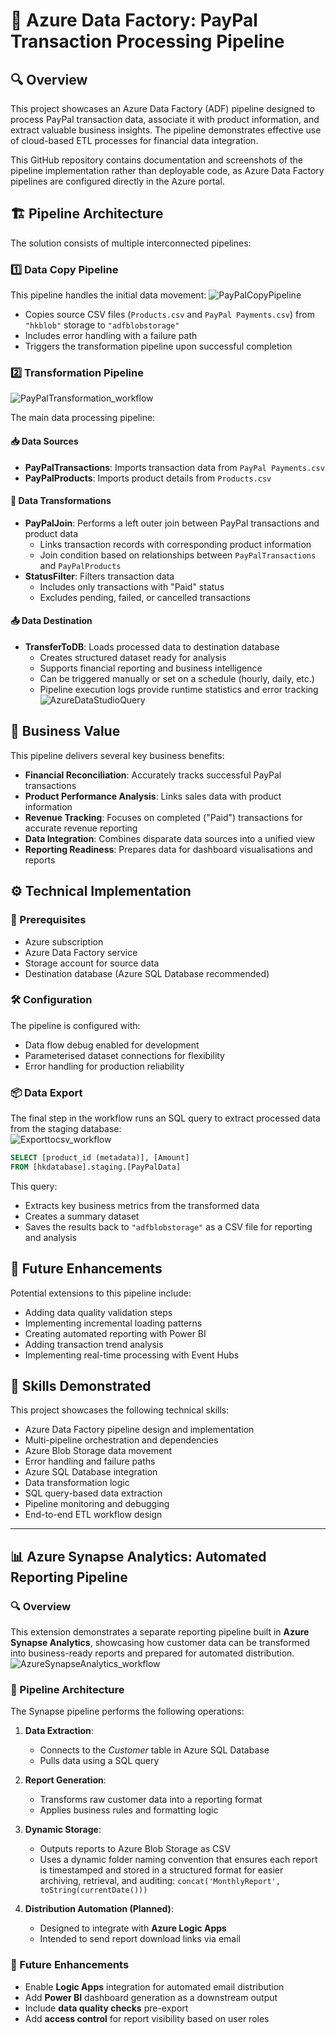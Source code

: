 # 🧾 Azure Data Factory: PayPal Transaction Processing Pipeline

## 🔍 Overview  
This project showcases an Azure Data Factory (ADF) pipeline designed to process PayPal transaction data, associate it with product information, and extract valuable business insights. The pipeline demonstrates effective use of cloud-based ETL processes for financial data integration.

This GitHub repository contains documentation and screenshots of the pipeline implementation rather than deployable code, as Azure Data Factory pipelines are configured directly in the Azure portal.

## 🏗️ Pipeline Architecture  
The solution consists of multiple interconnected pipelines:

### 1️⃣ Data Copy Pipeline  
This pipeline handles the initial data movement:
![PayPalCopyPipeline](https://github.com/user-attachments/assets/b16befd2-3279-4d06-ac22-4dc95912bfc2)

- Copies source CSV files (`Products.csv` and `PayPal Payments.csv`) from `"hkblob"` storage to `"adfblobstorage"`
- Includes error handling with a failure path
- Triggers the transformation pipeline upon successful completion

### 2️⃣ Transformation Pipeline  
![PayPalTransformation_workflow](https://github.com/user-attachments/assets/5975653d-16a3-4e10-aafc-80b08d5a7e9c)

The main data processing pipeline:

#### 📥 Data Sources  
- **PayPalTransactions**: Imports transaction data from `PayPal Payments.csv`  
- **PayPalProducts**: Imports product details from `Products.csv`

#### 🔄 Data Transformations  
- **PayPalJoin**: Performs a left outer join between PayPal transactions and product data  
  - Links transaction records with corresponding product information  
  - Join condition based on relationships between `PayPalTransactions` and `PayPalProducts`  
- **StatusFilter**: Filters transaction data  
  - Includes only transactions with "Paid" status  
  - Excludes pending, failed, or cancelled transactions  

#### 📤 Data Destination  
- **TransferToDB**: Loads processed data to destination database  
  - Creates structured dataset ready for analysis  
  - Supports financial reporting and business intelligence  
  - Can be triggered manually or set on a schedule (hourly, daily, etc.)  
  - Pipeline execution logs provide runtime statistics and error tracking  
![AzureDataStudioQuery](https://github.com/user-attachments/assets/db694823-b975-4c8f-883e-16e55510a6fe)

## 💼 Business Value  
This pipeline delivers several key business benefits:

- **Financial Reconciliation**: Accurately tracks successful PayPal transactions  
- **Product Performance Analysis**: Links sales data with product information  
- **Revenue Tracking**: Focuses on completed ("Paid") transactions for accurate revenue reporting  
- **Data Integration**: Combines disparate data sources into a unified view  
- **Reporting Readiness**: Prepares data for dashboard visualisations and reports  

## ⚙️ Technical Implementation  

### 🧱 Prerequisites  
- Azure subscription  
- Azure Data Factory service  
- Storage account for source data  
- Destination database (Azure SQL Database recommended)  

### 🛠️ Configuration  
The pipeline is configured with:
- Data flow debug enabled for development  
- Parameterised dataset connections for flexibility  
- Error handling for production reliability  

### 📦 Data Export  
The final step in the workflow runs an SQL query to extract processed data from the staging database:  
![Exporttocsv_workflow](https://github.com/user-attachments/assets/9492ef5e-4ae4-472b-b1f1-7de8e5a382d6)

```sql
SELECT [product_id (metadata)], [Amount]
FROM [hkdatabase].staging.[PayPalData]
```

This query:
- Extracts key business metrics from the transformed data  
- Creates a summary dataset
- Saves the results back to `"adfblobstorage"` as a CSV file for reporting and analysis  

## 🔮 Future Enhancements  
Potential extensions to this pipeline include:

- Adding data quality validation steps  
- Implementing incremental loading patterns  
- Creating automated reporting with Power BI  
- Adding transaction trend analysis  
- Implementing real-time processing with Event Hubs  

## 🧠 Skills Demonstrated  
This project showcases the following technical skills:

- Azure Data Factory pipeline design and implementation  
- Multi-pipeline orchestration and dependencies  
- Azure Blob Storage data movement  
- Error handling and failure paths  
- Azure SQL Database integration  
- Data transformation logic  
- SQL query-based data extraction  
- Pipeline monitoring and debugging  
- End-to-end ETL workflow design  

---

## 📊 Azure Synapse Analytics: Automated Reporting Pipeline

### 🔍 Overview  
This extension demonstrates a separate reporting pipeline built in **Azure Synapse Analytics**, showcasing how customer data can be transformed into business-ready reports and prepared for automated distribution.
![AzureSynapseAnalytics_workflow](https://github.com/user-attachments/assets/d10d5cad-5285-4d65-97a6-d072d664fb3d)

### 🧱 Pipeline Architecture  
The Synapse pipeline performs the following operations:

1. **Data Extraction**:  
   - Connects to the *Customer* table in Azure SQL Database  
   - Pulls data using a SQL query  

2. **Report Generation**:  
   - Transforms raw customer data into a reporting format  
   - Applies business rules and formatting logic  

3. **Dynamic Storage**:  
   - Outputs reports to Azure Blob Storage as CSV  
   - Uses a dynamic folder naming convention that ensures each report is timestamped and stored in a structured format for easier archiving, retrieval, and auditing:
   ```concat('MonthlyReport', toString(currentDate()))```

4. **Distribution Automation (Planned)**:  
   - Designed to integrate with **Azure Logic Apps**  
   - Intended to send report download links via email  

### 📩 Future Enhancements  
- Enable **Logic Apps** integration for automated email distribution  
- Add **Power BI** dashboard generation as a downstream output  
- Include **data quality checks** pre-export  
- Add **access control** for report visibility based on user roles  
